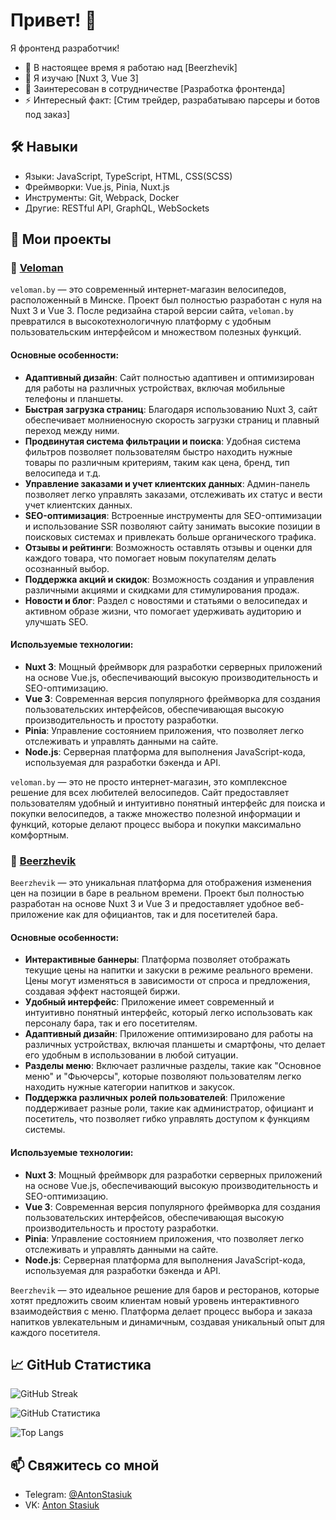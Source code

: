 # Привет! 👋

Я фронтенд разработчик!

- 🔭 В настоящее время я работаю над [Beerzhevik]
- 🌱 Я изучаю [Nuxt 3, Vue 3]
- 👯 Заинтересован в сотрудничестве [Разработка фронтенда]
- ⚡ Интересный факт: [Стим трейдер, разрабатываю парсеры и ботов под заказ]

## 🛠 Навыки

- Языки: JavaScript, TypeScript, HTML, CSS(SCSS)
- Фреймворки: Vue.js, Pinia, Nuxt.js
- Инструменты: Git, Webpack, Docker
- Другие: RESTful API, GraphQL, WebSockets

## 🚀 Мои проекты

### 📌 [Veloman](https://veloman.by/)

`veloman.by` — это современный интернет-магазин велосипедов, расположенный в Минске. Проект был полностью разработан с нуля на Nuxt 3 и Vue 3. После редизайна старой версии сайта, `veloman.by` превратился в высокотехнологичную платформу с удобным пользовательским интерфейсом и множеством полезных функций. 

#### Основные особенности:

- **Адаптивный дизайн**: Сайт полностью адаптивен и оптимизирован для работы на различных устройствах, включая мобильные телефоны и планшеты.
- **Быстрая загрузка страниц**: Благодаря использованию Nuxt 3, сайт обеспечивает молниеносную скорость загрузки страниц и плавный переход между ними.
- **Продвинутая система фильтрации и поиска**: Удобная система фильтров позволяет пользователям быстро находить нужные товары по различным критериям, таким как цена, бренд, тип велосипеда и т.д.
- **Управление заказами и учет клиентских данных**: Админ-панель позволяет легко управлять заказами, отслеживать их статус и вести учет клиентских данных.
- **SEO-оптимизация**: Встроенные инструменты для SEO-оптимизации и использование SSR позволяют сайту занимать высокие позиции в поисковых системах и привлекать больше органического трафика.
- **Отзывы и рейтинги**: Возможность оставлять отзывы и оценки для каждого товара, что помогает новым покупателям делать осознанный выбор.
- **Поддержка акций и скидок**: Возможность создания и управления различными акциями и скидками для стимулирования продаж.
- **Новости и блог**: Раздел с новостями и статьями о велосипедах и активном образе жизни, что помогает удерживать аудиторию и улучшать SEO.

#### Используемые технологии:

- **Nuxt 3**: Мощный фреймворк для разработки серверных приложений на основе Vue.js, обеспечивающий высокую производительность и SEO-оптимизацию.
- **Vue 3**: Современная версия популярного фреймворка для создания пользовательских интерфейсов, обеспечивающая высокую производительность и простоту разработки.
- **Pinia**: Управление состоянием приложения, что позволяет легко отслеживать и управлять данными на сайте.
- **Node.js**: Серверная платформа для выполнения JavaScript-кода, используемая для разработки бэкенда и API.

`veloman.by` — это не просто интернет-магазин, это комплексное решение для всех любителей велосипедов. Сайт предоставляет пользователям удобный и интуитивно понятный интерфейс для поиска и покупки велосипедов, а также множество полезной информации и функций, которые делают процесс выбора и покупки максимально комфортным.

### 📌 [Beerzhevik](https://app.beerzhevik.ru/banners/)

`Beerzhevik` — это уникальная платформа для отображения изменения цен на позиции в баре в реальном времени. Проект был полностью разработан на основе Nuxt 3 и Vue 3 и предоставляет удобное веб-приложение как для официантов, так и для посетителей бара. 

#### Основные особенности:

- **Интерактивные баннеры**: Платформа позволяет отображать текущие цены на напитки и закуски в режиме реального времени. Цены могут изменяться в зависимости от спроса и предложения, создавая эффект настоящей биржи.
- **Удобный интерфейс**: Приложение имеет современный и интуитивно понятный интерфейс, который легко использовать как персоналу бара, так и его посетителям.
- **Адаптивный дизайн**: Приложение оптимизировано для работы на различных устройствах, включая планшеты и смартфоны, что делает его удобным в использовании в любой ситуации.
- **Разделы меню**: Включает различные разделы, такие как "Основное меню" и "Фьючерсы", которые позволяют пользователям легко находить нужные категории напитков и закусок.
- **Поддержка различных ролей пользователей**: Приложение поддерживает разные роли, такие как администратор, официант и посетитель, что позволяет гибко управлять доступом к функциям системы.

#### Используемые технологии:

- **Nuxt 3**: Мощный фреймворк для разработки серверных приложений на основе Vue.js, обеспечивающий высокую производительность и SEO-оптимизацию.
- **Vue 3**: Современная версия популярного фреймворка для создания пользовательских интерфейсов, обеспечивающая высокую производительность и простоту разработки.
- **Pinia**: Управление состоянием приложения, что позволяет легко отслеживать и управлять данными на сайте.
- **Node.js**: Серверная платформа для выполнения JavaScript-кода, используемая для разработки бэкенда и API.

`Beerzhevik` — это идеальное решение для баров и ресторанов, которые хотят предложить своим клиентам новый уровень интерактивного взаимодействия с меню. Платформа делает процесс выбора и заказа напитков увлекательным и динамичным, создавая уникальный опыт для каждого посетителя.

## 📈 GitHub Статистика

![GitHub Streak](https://github-readme-streak-stats.herokuapp.com/?user=11Alone11&theme=dark)

![GitHub Статистика](https://github-readme-stats.vercel.app/api?username=11Alone11&show_icons=true&theme=dark)

![Top Langs](https://github-readme-stats.vercel.app/api/top-langs/?username=11Alone11&layout=compact&theme=dark)

## 📫 Свяжитесь со мной

- Telegram: [@AntonStasiuk](https://t.me/AntonStasiuk)
- VK: [Anton Stasiuk](https://vk.com/id298077656)
